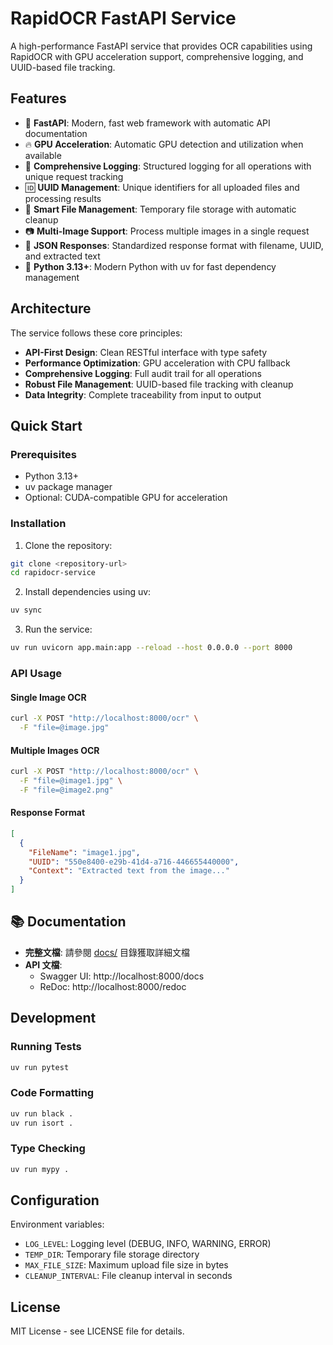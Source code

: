 # RapidOCR FastAPI Service

A high-performance FastAPI service that provides OCR capabilities using RapidOCR with GPU acceleration support, comprehensive logging, and UUID-based file tracking.

## Features

- 🚀 **FastAPI**: Modern, fast web framework with automatic API documentation
- 🔥 **GPU Acceleration**: Automatic GPU detection and utilization when available
- 📝 **Comprehensive Logging**: Structured logging for all operations with unique request tracking
- 🆔 **UUID Management**: Unique identifiers for all uploaded files and processing results
- 📁 **Smart File Management**: Temporary file storage with automatic cleanup
- 📷 **Multi-Image Support**: Process multiple images in a single request
- 🔄 **JSON Responses**: Standardized response format with filename, UUID, and extracted text
- 🐍 **Python 3.13+**: Modern Python with uv for fast dependency management

## Architecture

The service follows these core principles:
- **API-First Design**: Clean RESTful interface with type safety
- **Performance Optimization**: GPU acceleration with CPU fallback
- **Comprehensive Logging**: Full audit trail for all operations
- **Robust File Management**: UUID-based file tracking with cleanup
- **Data Integrity**: Complete traceability from input to output

## Quick Start

### Prerequisites

- Python 3.13+
- uv package manager
- Optional: CUDA-compatible GPU for acceleration

### Installation

1. Clone the repository:
```bash
git clone <repository-url>
cd rapidocr-service
```

2. Install dependencies using uv:
```bash
uv sync
```

3. Run the service:
```bash
uv run uvicorn app.main:app --reload --host 0.0.0.0 --port 8000
```

### API Usage

#### Single Image OCR
```bash
curl -X POST "http://localhost:8000/ocr" \
  -F "file=@image.jpg"
```

#### Multiple Images OCR
```bash
curl -X POST "http://localhost:8000/ocr" \
  -F "file=@image1.jpg" \
  -F "file=@image2.png"
```

#### Response Format
```json
[
  {
    "FileName": "image1.jpg",
    "UUID": "550e8400-e29b-41d4-a716-446655440000",
    "Context": "Extracted text from the image..."
  }
]
```

## 📚 Documentation

- **完整文檔**: 請參閱 [docs/](./docs/) 目錄獲取詳細文檔
- **API 文檔**:
  - Swagger UI: http://localhost:8000/docs
  - ReDoc: http://localhost:8000/redoc

## Development

### Running Tests
```bash
uv run pytest
```

### Code Formatting
```bash
uv run black .
uv run isort .
```

### Type Checking
```bash
uv run mypy .
```

## Configuration

Environment variables:
- `LOG_LEVEL`: Logging level (DEBUG, INFO, WARNING, ERROR)
- `TEMP_DIR`: Temporary file storage directory
- `MAX_FILE_SIZE`: Maximum upload file size in bytes
- `CLEANUP_INTERVAL`: File cleanup interval in seconds

## License

MIT License - see LICENSE file for details.
